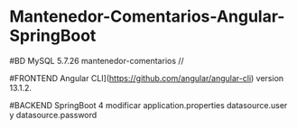 # Mantenedor-Comentarios-Angular-SpringBoot

#BD MySQL 5.7.26
mantenedor-comentarios  // 

#FRONTEND
Angular CLI](https://github.com/angular/angular-cli) version 13.1.2.

#BACKEND
SpringBoot 4
modificar application.properties datasource.user y datasource.password
